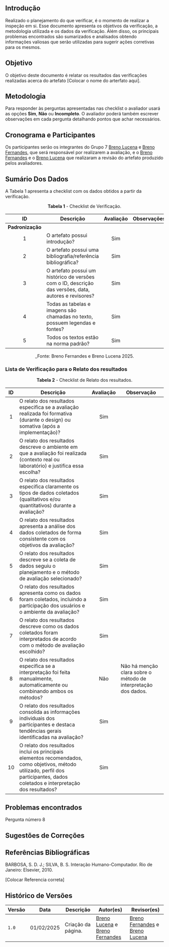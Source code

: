 ## Introdução

Realizado o planejamento do que verificar, é o momento de realizar a inspeção em si. Esse documento apresenta os objetivos da verificação, a metodologia utilizada e os dados da verificação. Além disso, os principais problemas encontrados são sumarizados e analisados obtendo informações valiosas que serão utilizadas para sugerir ações corretivas para os mesmos.

## Objetivo

O objetivo deste documento é relatar os resultados das verificações realizadas acerca do artefato [Colocar o nome do arterfato aqui].

## Metodologia

 Para responder às perguntas apresentadas nas checklist o avaliador usará as opções **Sim**, **Não** ou **Incompleto**. O avaliador poderá também escrever observações em cada pergunta detalhando pontos que achar necessários.

## Cronograma e Participantes

Os participantes serão os integrantes do Grupo 7 [Breno Lucena](https://github.com/BrenoLUCO) e [Breno Fernandes](https://github.com/Brenofrds), que será responsável por realizarem a avaliação, e o [Breno Fernandes](https://github.com/Brenofrds) e o [Breno Lucena](https://github.com/BrenoLUCO) que realizaram a revisão do artefato produzido pelos avaliadores.

## Sumário Dos Dados

A Tabela 1 apresenta a checklist com os dados obtidos a partir da verificação.

<center>

**Tabela 1** - Checklist de Verificação.

|   ID   | Descrição                                                                                     | Avaliação  | Observações          |
|:------:|-----------------------------------------------------------------------------------------------|:----------:|-----------------------|
| **Padronização** |                                                                                     |            |                       |
|   1    | O artefato possui introdução?                                                                 |        Sim    |                       |
|   2    | O artefato possui uma bibliografia/referência bibliográfica?                                  |      Sim      |                       |
|   3    | O artefato possui um histórico de versões com o ID, descrição das versões, data, autores e revisores? |     Sim       |                       |
|   4    | Todas as tabelas e imagens são chamadas no texto, possuem legendas e fontes?                  |        Sim    |                       |
|   5    | Todos os textos estão na norma padrão?                                                        |     Sim       |                       |

_Fonte: Breno Fernandes e Breno Lucena 2025.

</center>

### Lista de Verificação para o Relato dos resultados

<center>

**Tabela 2** - Checklist de Relato dos resultados.

| ID  | Descrição                                                                                              | Avaliação | Observação |
|:---:|--------------------------------------------------------------------------------------------------------|:---------:|------------|
|  1  | O relato dos resultados especifica se a avaliação realizada foi formativa (durante o design) ou somativa (após a implementação)? |   Sim        |            |
|  2  | O relato dos resultados descreve o ambiente em que a avaliação foi realizada (contexto real ou laboratório) e justifica essa escolha? |   Sim        |            |
|  3  | O relato dos resultados especifica claramente os tipos de dados coletados (qualitativos e/ou quantitativos) durante a avaliação? |    Sim       |            |
|  4  | O relato dos resultados apresenta a análise dos dados coletados de forma consistente com os objetivos da avaliação? |   Sim        |            |
|  5  | O relato dos resultados descreve se a coleta de dados seguiu o planejamento e o método de avaliação selecionado? |    Sim       |            |
|  6  | O relato dos resultados apresenta como os dados foram coletados, incluindo a participação dos usuários e o ambiente da avaliação? |    Sim       |            |
|  7  | O relato dos resultados descreve como os dados coletados foram interpretados de acordo com o método de avaliação escolhido? |     Sim      |            |
|  8  | O relato dos resultados especifica se a interpretação foi feita manualmente, automaticamente ou combinando ambos os métodos? |       Não    |      Não há menção clara sobre o método de interpretação dos dados.      |
|  9  | O relato dos resultados consolida as informações individuais dos participantes e destaca tendências gerais identificadas na avaliação? |      Sim     |            |
| 10  | O relato dos resultados inclui os principais elementos recomendados, como objetivos, método utilizado, perfil dos participantes, dados coletados e interpretação dos resultados? |    Sim       |            |


</center>

## Problemas encontrados

Pergunta número 8




## Sugestões de Correções




## Referências Bibliográficas

BARBOSA, S. D. J.; SILVA, B. S. Interação Humano-Computador. Rio de Janeiro: Elsevier, 2010.

[Colocar Referencia correta]


## Histórico de Versões

| Versão | Data       | Descrição              | Autor(es)                                        | Revisor(es)                                    |
| ------ | ---------- | ---------------------- | ------------------------------------------------ | ---------------------------------------------- |
| `1.0`  | 01/02/2025 | Criação da página.     | [Breno Lucena](https://github.com/BrenoLUCO) e [Breno Fernandes](https://github.com/Brenofrds)     | [Breno Fernandes](https://github.com/Brenofrds) e [Breno Lucena](https://github.com/BrenoLUCO)|